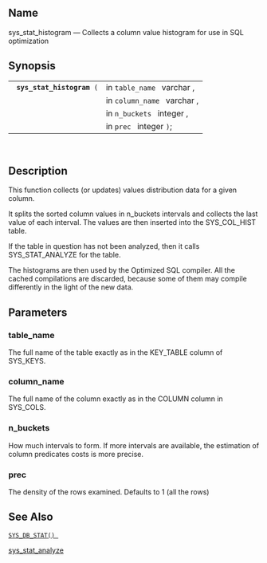 <div>

<div>

</div>

<div>

## Name

sys_stat_histogram — Collects a column value histogram for use in SQL
optimization

</div>

<div>

## Synopsis

<div>

|                                 |                             |
|---------------------------------|-----------------------------|
| ` `**`sys_stat_histogram`**` (` | in `table_name ` varchar ,  |
|                                 | in `column_name ` varchar , |
|                                 | in `n_buckets ` integer ,   |
|                                 | in `prec ` integer `)`;     |

<div>

 

</div>

</div>

</div>

<div>

## Description

This function collects (or updates) values distribution data for a given
column.

It splits the sorted column values in n_buckets intervals and collects
the last value of each interval. The values are then inserted into the
SYS_COL_HIST table.

If the table in question has not been analyzed, then it calls
SYS_STAT_ANALYZE for the table.

The histograms are then used by the Optimized SQL compiler. All the
cached compilations are discarded, because some of them may compile
differently in the light of the new data.

</div>

<div>

## Parameters

<div>

### table_name

The full name of the table exactly as in the KEY_TABLE column of
SYS_KEYS.

</div>

<div>

### column_name

The full name of the column exactly as in the COLUMN column in SYS_COLS.

</div>

<div>

### n_buckets

How much intervals to form. If more intervals are available, the
estimation of column predicates costs is more precise.

</div>

<div>

### prec

The density of the rows examined. Defaults to 1 (all the rows)

</div>

</div>

<div>

## See Also

<a href="fn_sys_db_stat.html" class="link" title="SYS_DB_STAT"><code
class="function">SYS_DB_STAT() </code></a>

<a href="fn_sys_stat_analyze.html" class="link"
title="sys_stat_analyze">sys_stat_analyze</a>

</div>

</div>
